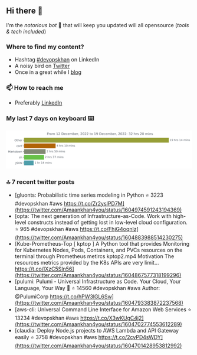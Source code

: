 <!--- [![Hits](https://hits.seeyoufarm.com/api/count/incr/badge.svg?url=https%3A%2F%2Fgithub.com%2Fakhan4u%2Fhit-counter&count_bg=%2379C83D&title_bg=%23555555&icon=&icon_color=%23E7E7E7&title=visits&edge_flat=false)](https://hits.seeyoufarm.com) --->

## Hi there 👋

I'm the _notorious bot_ 🤣 that will keep you updated will all opensource (_tools & tech included_) 

### Where to find my content?

* Hashtag [#devopskhan](https://www.linkedin.com/feed/hashtag/devopskhan) on LinkedIn
* A noisy bird on [Twitter](https://twitter.com/Amaankhan4you)
* Once in a great while I [blog](https://linuxparrot.netlify.app) 


### 📫 **How to reach me**

* Preferably [LinkedIn](https://www.linkedin.com/in/amaan-khan-linux-ninja)

### My last 7 days on keyboard ⌨️

<img src="https://github.com/akhan4u/akhan4u/blob/main/images/stat.svg" alt="Amaan's Wakatime Activity!"/>

### 🔝 7 recent twitter posts
<!-- DEVDOJO:START -->
- [gluonts: Probabilistic time series modeling in Python
⭐️ 3223
#devopskhan #aws
https://t.co/Zr2ysIPD7M](https://twitter.com/Amaankhan4you/status/1604974591243194369)
- [opta: The next generation of Infrastructure-as-Code. Work with high-level constructs instead of getting lost in low-level cloud configuration.
⭐️ 965
#devopskhan #aws
https://t.co/FhjG4oqnIz](https://twitter.com/Amaankhan4you/status/1604883988514230275)
- [Kube-Prometheus-Top [ kptop ] A Python tool that provides Monitoring for Kubernetes Nodes, Pods, Containers, and PVCs resources on the terminal through Prometheus metircs kptop2.mp4 Motivation The resources metrics provided by the K8s APIs are very limit… https://t.co/IXzC5SIn56](https://twitter.com/Amaankhan4you/status/1604867577318199296)
- [pulumi: Pulumi - Universal Infrastructure as Code. Your Cloud, Your Language, Your Way 🚀
⭐️ 14560
#devopskhan #aws
Author: @PulumiCorp
https://t.co/hPW3lGL6Sw](https://twitter.com/Amaankhan4you/status/1604793383872237568)
- [aws-cli: Universal Command Line Interface for Amazon Web Services
⭐️ 13234
#devopskhan #aws
https://t.co/X3wKUgC4j2](https://twitter.com/Amaankhan4you/status/1604702774553612289)
- [claudia: Deploy Node.js projects to AWS Lambda and API Gateway easily
⭐️ 3758
#devopskhan #aws
https://t.co/2cvPD4sWDY](https://twitter.com/Amaankhan4you/status/1604701428953812992)
<!-- DEVDOJO:END -->

<!-- ![Amaan's GitHub stats](https://github-readme-stats.vercel.app/api?username=akhan4u&count_private=true&show_icons=true&hide=contribs) -->
